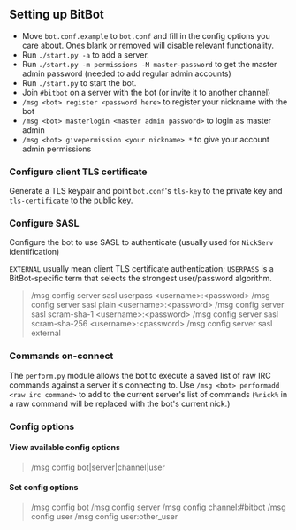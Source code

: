 ## Setting up BitBot

* Move `bot.conf.example` to `bot.conf` and fill in the config options you care about. Ones blank or removed will disable relevant functionality.
* Run `./start.py -a` to add a server.
* Run `./start.py -m permissions -M master-password` to get the master admin password (needed to add regular admin accounts)
* Run `./start.py` to start the bot.
* Join `#bitbot` on a server with the bot (or invite it to another channel)
* `/msg <bot> register <password here>` to register your nickname with the bot
* `/msg <bot> masterlogin <master admin password>` to login as master admin
* `/msg <bot> givepermission <your nickname> *` to give your account admin permissions

### Configure client TLS certificate

Generate a TLS keypair and point `bot.conf`'s `tls-key` to the private key and `tls-certificate` to the public key.

### Configure SASL

Configure the bot to use SASL to authenticate (usually used for `NickServ` identification)

`EXTERNAL` usually mean client TLS certificate authentication; `USERPASS` is a BitBot-specific term that selects the strongest user/password algorithm.

> /msg <bot> config server sasl userpass &lt;username>:&lt;password>
> /msg <bot> config server sasl plain &lt;username>:&lt;password>
> /msg <bot> config server sasl scram-sha-1 &lt;username>:&lt;password>
> /msg <bot> config server sasl scram-sha-256 &lt;username>:&lt;password>
> /msg <bot> config server sasl external

### Commands on-connect

The `perform.py` module allows the bot to execute a saved list of raw IRC commands against a server it's connecting to. Use `/msg <bot> performadd <raw irc command>` to add to the current server's list of commands (`%nick%` in a raw command will be replaced with the bot's current nick.)

### Config options

#### View available config options

> /msg <bot> config bot|server|channel|user

#### Set config options

> /msg <bot> config bot <setting> <value>
> /msg <bot> config server <setting> <value>
> /msg <bot> config channel:#bitbot <setting> <value>
> /msg <bot> config user <setting> <value>
> /msg <bot> config user:other_user <setting> <value>
